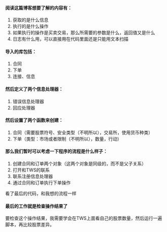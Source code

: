 #### 阅读这篇博客想要了解的内容有：
1.	获取的是什么信息
2.	执行的是什么操作
3.	如果执行的操作是买卖交易，那么所需要的参数是什么，返回值又是什么
4.	日志有什么用，可以直接用在代码里面还是只能用文本扫描

#### 导入的库包括：
1.	合同
2.	下单
3.	连接、信息

#### 然后定义了两个信息处理器：
1.	错误信息处理器
2.	回应处理器
#### 然后设置了两个函数来创建：
1.	合同（需要股票符号、安全类型（不明所以），交易所，使用货币种类）
2.	下单（类型：市场或者限制（不明所以），数量，行动）

#### 那么我们暂时可以考虑一下程序的流程是什么样子：
1.	创建合同和订单两个对象（这两个对象是同级的，而不是父子关系）
2.	打开和TWS的联系
3.	联系注册信息处理器
4.	通过合同和订单执行下单操作

看了最后的代码，和我想的流程一样

#### 最后的工作就是检查操作结果了
要检查这个操作结果，我需要学会在TWS上面看自己的股票数量，然后运行一遍脚本，再比较股票差异。



